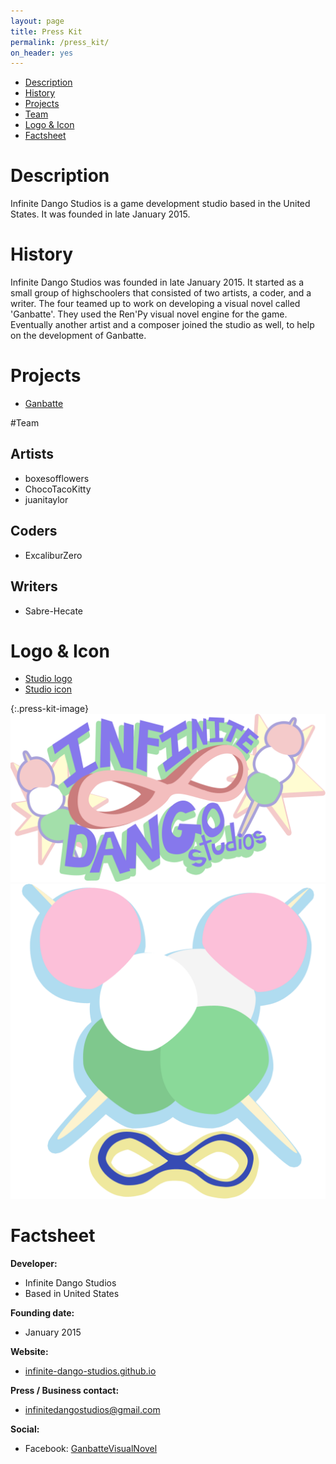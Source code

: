 ```yaml
---
layout: page
title: Press Kit
permalink: /press_kit/
on_header: yes
---
```


- [Description](/press_kit/#description)
- [History](/press_kit/#history)
- [Projects](/press_kit/#projects)
- [Team](/press_kit/#team)
- [Logo & Icon](/press_kit/#logo--icon)
- [Factsheet](/press_kit/#factsheet)

# Description

Infinite Dango Studios is a game development studio based in the United States. It was founded in late January 2015.

# History

Infinite Dango Studios was founded in late January 2015. It started as a small group of highschoolers that consisted of two artists, a coder, and a writer. The four teamed up to work on developing a visual novel called 'Ganbatte'. They used the Ren'Py visual novel engine for the game. Eventually another artist and a composer joined the studio as well, to help on the development of Ganbatte.

# Projects
- [Ganbatte](/press_kit/ganbatte/)

#Team

## Artists
- boxesofflowers
- ChocoTacoKitty
- juanitaylor

## Coders
- ExcaliburZero

## Writers
- Sabre-Hecate

# Logo & Icon
- [Studio logo](/images/studio_logo.png)
- [Studio icon](/images/studio_icon.png)

{:.press-kit-image}
![Infinite Dango Studios Logo](/images/studio_logo.png)
![Infinite Dango Studios Icon](/images/studio_icon.png)

# Factsheet
**Developer:**

- Infinite Dango Studios
- Based in United States

**Founding date:**

- January 2015

**Website:**

- [infinite-dango-studios.github.io](https://infinite-dango-studios.github.io/)

**Press / Business contact:**

- [infinitedangostudios@gmail.com](mailto:infinitedangostudios@gmail.com)

**Social:**

- Facebook: [GanbatteVisualNovel](https://www.facebook.com/GanbatteVisualNovel)

